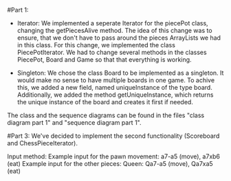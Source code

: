 #Part 1:
- Iterator:
We implemented a seperate Iterator for the piecePot class, changing the getPiecesAlive method. The idea of this
change was to ensure, that we don't have to pass around the pieces ArrayLists we had in this class.
For this change, we implemented the class PiecePotIterator. We had to change several methods in the classes 
PiecePot, Board and Game so that that everything is working.
        
- Singleton:
We chose the class Board to be implemented as a singleton. It would make no sense to have multiple boards
in one game. To achive this, we added a new field, named uniqueInstance of the type board. Additionally, we
added the method getUniqueInstance, which returns the unique instance of the board and creates it first if needed.

The class and the sequence diagrams can be found in the files "class diagram part 1" and "sequence diagram part 1".


#Part 3:
We've decided to implement the second functionality (Scoreboard and ChessPieceIterator).

Input method:
Example input for the pawn movement: a7-a5 (move), a7xb6 (eat)
Example input for the other pieces: Queen: Qa7-a5 (move), Qa7xa5 (eat) 